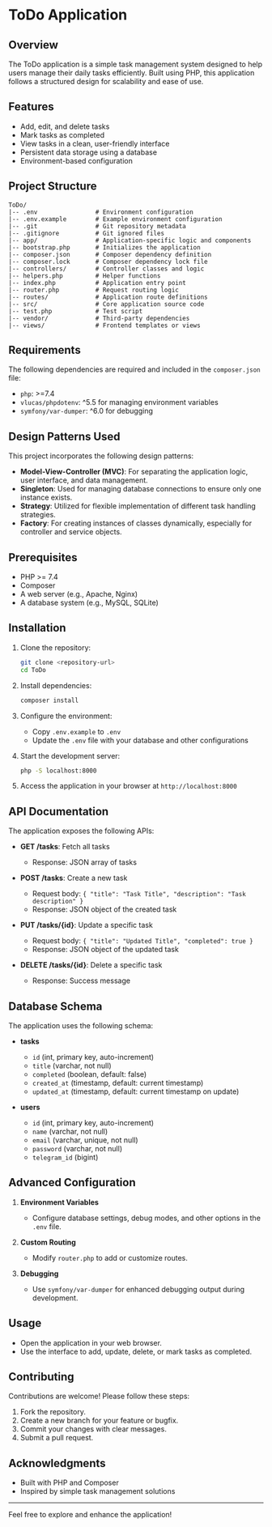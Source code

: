 # ToDo Application

## Overview

The ToDo application is a simple task management system designed to help users manage their daily tasks efficiently. Built using PHP, this application follows a structured design for scalability and ease of use.

## Features

- Add, edit, and delete tasks
- Mark tasks as completed
- View tasks in a clean, user-friendly interface
- Persistent data storage using a database
- Environment-based configuration

## Project Structure

```
ToDo/
|-- .env                # Environment configuration
|-- .env.example        # Example environment configuration
|-- .git                # Git repository metadata
|-- .gitignore          # Git ignored files
|-- app/                # Application-specific logic and components
|-- bootstrap.php       # Initializes the application
|-- composer.json       # Composer dependency definition
|-- composer.lock       # Composer dependency lock file
|-- controllers/        # Controller classes and logic
|-- helpers.php         # Helper functions
|-- index.php           # Application entry point
|-- router.php          # Request routing logic
|-- routes/             # Application route definitions
|-- src/                # Core application source code
|-- test.php            # Test script
|-- vendor/             # Third-party dependencies
|-- views/              # Frontend templates or views
```

## Requirements

The following dependencies are required and included in the `composer.json` file:

- `php`: >=7.4
- `vlucas/phpdotenv`: ^5.5 for managing environment variables
- `symfony/var-dumper`: ^6.0 for debugging

## Design Patterns Used

This project incorporates the following design patterns:

- **Model-View-Controller (MVC)**: For separating the application logic, user interface, and data management.
- **Singleton**: Used for managing database connections to ensure only one instance exists.
- **Strategy**: Utilized for flexible implementation of different task handling strategies.
- **Factory**: For creating instances of classes dynamically, especially for controller and service objects.

## Prerequisites

- PHP >= 7.4
- Composer
- A web server (e.g., Apache, Nginx)
- A database system (e.g., MySQL, SQLite)

## Installation

1. Clone the repository:

   ```bash
   git clone <repository-url>
   cd ToDo
   ```

2. Install dependencies:

   ```bash
   composer install
   ```

3. Configure the environment:

   - Copy `.env.example` to `.env`
   - Update the `.env` file with your database and other configurations

4. Start the development server:

   ```bash
   php -S localhost:8000
   ```

5. Access the application in your browser at `http://localhost:8000`

## API Documentation

The application exposes the following APIs:

- **GET /tasks**: Fetch all tasks

  - Response: JSON array of tasks

- **POST /tasks**: Create a new task

  - Request body: `{ "title": "Task Title", "description": "Task description" }`
  - Response: JSON object of the created task

- **PUT /tasks/{id}**: Update a specific task

  - Request body: `{ "title": "Updated Title", "completed": true }`
  - Response: JSON object of the updated task

- **DELETE /tasks/{id}**: Delete a specific task

  - Response: Success message

## Database Schema

The application uses the following schema:

- **tasks**

  - `id` (int, primary key, auto-increment)
  - `title` (varchar, not null)
  - `completed` (boolean, default: false)
  - `created_at` (timestamp, default: current timestamp)
  - `updated_at` (timestamp, default: current timestamp on update)

- **users**

  - `id` (int, primary key, auto-increment)
  - `name` (varchar, not null)
  - `email` (varchar, unique, not null)
  - `password` (varchar, not null)
  - `telegram_id` (bigint)

## Advanced Configuration

1. **Environment Variables**

   - Configure database settings, debug modes, and other options in the `.env` file.

2. **Custom Routing**

   - Modify `router.php` to add or customize routes.

3. **Debugging**

   - Use `symfony/var-dumper` for enhanced debugging output during development.

## Usage

- Open the application in your web browser.
- Use the interface to add, update, delete, or mark tasks as completed.

## Contributing

Contributions are welcome! Please follow these steps:

1. Fork the repository.
2. Create a new branch for your feature or bugfix.
3. Commit your changes with clear messages.
4. Submit a pull request.

## Acknowledgments

- Built with PHP and Composer
- Inspired by simple task management solutions

---

Feel free to explore and enhance the application!
